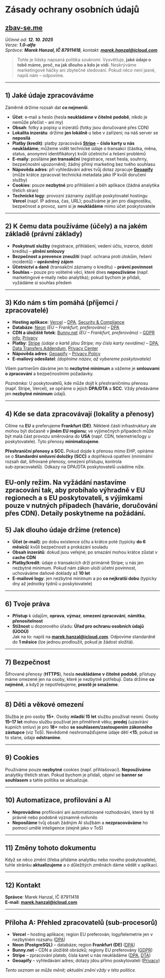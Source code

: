 # Zásady ochrany osobních údajů
## [**zbav-se.me**](/)

*Účinné od: **12. 10. 2025***  
*Verze: **1.0‑alfa***  
*Správce: **Marek Hanzal, IČ 87911418**, kontakt: **marek.hanzal@icloud.com***

> Tohle je lidsky napsaná politika soukromí. Vysvětluje, **jaké údaje o tobě máme, proč, na jak dlouho a kdo je vidí**. Neskrýváme marketingové háčky ani zbytečné sledování. Pokud něco není jasné, napiš nám – odpovíme.

---

## 1) Jaké údaje zpracováváme
Záměrně držíme rozsah dat **co nejmenší**.

- **Účet**: e‑mail a heslo (hesla **neukládáme v čitelné podobě**, nikdo je nemůže přečíst – ani my)  
- **Obsah**: fotky a popisy u inzerátů (fotky jsou doručované přes CDN)  
- **Lokalita inzerátu**: držíme **jen lokálně** u tebe v zařízení; na náš server se **neposílá**  
- **Platby (kredit)**: platby zpracovává **[Stripe](https://stripe.com/)** – **číslo karty u nás neukládáme**; můžeme vidět technické údaje o transakci (částka, měna, status, anonymní identifikátory) kvůli účetnictví a řešení problémů  
- **E‑maily**: posíláme **jen transakční** (registrace, reset hesla, souhrny, bezpečnostní upozornění); žádný přímý marketing bez tvého souhlasu  
- **Nápověda adres**: při vyhledávání adres tvůj dotaz zpracuje **[Geoapify](https://www.geoapify.com/)** (může krátce zpracovat technická metadata jako IP kvůli doručení služby)  
- **Cookies**: pouze **nezbytné** pro přihlášení a běh aplikace (žádná analytika třetích stran)
- **Technické logy**: provozní záznamy zajišťuje poskytovatel hostingu **Vercel** (např. IP adresa, čas, URL); používáme je jen pro diagnostiku, bezpečnost a provoz, sami si je **neukládáme** mimo účet poskytovatele

---

## 2) K čemu data používáme (účely) a na jakém základě (právní základy)
- **Poskytnutí služby** (registrace, přihlášení, vedení účtu, inzerce, dobití kreditu) – **plnění smlouvy**  
- **Bezpečnost a prevence zneužití** (např. ochrana proti útokům, řešení incidentů) – **oprávněný zájem**  
- **Účetnictví a daně** (transakční záznamy o kreditu) – **právní povinnost**  
- **Souhlas** – pouze pro volitelné věci, které dnes **nepoužíváme** (např. marketingové e‑maily nebo analytika); pokud bychom je přidali, vyžádáme si souhlas předem

---

## 3) Kdo nám s tím pomáhá (příjemci / zpracovatelé)
- **Hosting aplikace**: [Vercel](https://vercel.com/) – [DPA](https://vercel.com/legal/dpa), [Security & Compliance](https://vercel.com/docs/security/compliance)  
- **Databáze**: [Neon](https://neon.tech/) *(EU – Frankfurt, preferováno)* – [DPA](https://neon.com/dpa)  
- **CDN a úložiště fotek**: [Bunny.net](https://bunny.net/) *(EU – Frankfurt, preferováno)* – [GDPR info](https://bunny.net/gdpr/), [Privacy](https://bunny.net/privacy/)  
- **Platby**: [Stripe](https://stripe.com/) *(údaje o kartě jdou Stripe; my číslo karty nevidíme)* – [DPA](https://stripe.com/legal/dpa), [Data Transfers Addendum](https://stripe.com/legal/dta), [Privacy Center](https://stripe.com/legal/privacy-center)  
- **Nápověda adres**: [Geoapify](https://www.geoapify.com/) – [Privacy Policy](https://www.geoapify.com/privacy-policy/)  
- **E‑mailový odesílatel**: *(doplníme název, až vybereme poskytovatele)*

Všem partnerům dáváme jen to **nezbytné minimum** a vážeme je **smlouvami o zpracování** a bezpečnostními požadavky.


*Poznámka:* U poskytovatelů, kde může dojít k přeshraničnímu přenosu (např. Stripe, Vercel), se opíráme o jejich **DPA/DTA** a **SCC**. Vždy předáváme jen **nezbytné minimum** údajů.

---

## 4) Kde se data zpracovávají (lokality a přenosy)
Cílíme na **EU** a preferujeme **Frankfurt (DE)**. Některé části infrastruktury ale mohou být dočasně v **jiném EU regionu**; ve výjimečných případech může být malá část provozu směrována do **USA** (např. CDN, telemetrie/logy u poskytovatele). Tyto přenosy **minimalizujeme**.

**Přeshraniční přenosy a SCC.** Pokud dojde k přenosu mimo EHP, opíráme se o **Standardní smluvní doložky (SCC)** a doplňková opatření (minimální rozsah dat, šifrované přenosy, omezení přístupu, kontrola sub‑zpracovatelů). Odkazy na DPA/DTA poskytovatelů uvádíme níže.

**EU‑only režim.** Na vyžádání nastavíme zpracování tak, aby probíhalo výhradně v EU regionech a s EU poskytovateli, s výjimkami pouze v nutných případech (havárie, doručování přes CDN). Detaily poskytneme na požádání.
---

## 5) Jak dlouho údaje držíme (retence)
- **Účet (e‑mail)**: po dobu existence účtu a krátce poté (typicky **do 6 měsíců**) kvůli bezpečnosti a prokázání souladu  
- **Obsah inzerátů**: dokud jsou veřejné; po smazání mohou krátce zůstat v **cache CDN**  
- **Platby/kredit**: údaje o transakcích drží primárně Stripe; u nás jen nezbytné minimum. Pokud nám zákon uloží účetní povinnost, uchováváme daňové doklady až **10 let**
- **E‑mailové logy**: jen nezbytné minimum a po **co nejkratší dobu** (typicky dny až jednotky týdnů u poskytovatele)

---

## 6) Tvoje práva
- **Přístup** k údajům, **oprava**, **výmaz**, **omezení zpracování**, **námitka**, **přenositelnost**  
- **Stížnost** u dozorového úřadu: **Úřad pro ochranu osobních údajů (ÚOOÚ)**  
Jak na to: napiš na **marek.hanzal@icloud.com**. Odpovíme standardně do **1 měsíce** (lze jednou prodloužit, pokud je žádost složitá).

---

## 7) Bezpečnost
Šifrované přenosy (**HTTPS**), hesla **neukládáme v čitelné podobě**, přístupy máme omezené jen na osoby, které je nezbytně potřebují. Data držíme **co nejméně**, a když je nepotřebujeme, **prostě je smažeme**.

---

## 8) Děti a věkové omezení
Služba je pro osoby **15+**. Osoby **mladší 15 let** službu používat nesmí. Osoby **15–17 let** mohou službu používat jen přiměřeně věku; **prodej** (uzavírání kupních smluv) je pro **18+** nebo **se souhlasem/zastoupením zákonného zástupce** (viz ToS). Nevědomě neshromažďujeme údaje dětí **<15**; pokud se to stane, údaje **odstraníme**.

---

## 9) Cookies
Používáme pouze **nezbytné** cookies (např. přihlašovací). **Nepoužíváme** analytiky třetích stran. Pokud bychom je přidali, objeví se **banner se souhlasem** a tahle politika se aktualizuje.

---

## 10) Automatizace, profilování a AI
- **Neprovádíme** profilování ani automatizované rozhodování, které by tě právně nebo podobně významně ovlivnilo  
- **Neposíláme** tvůj obsah žádným AI službám a **nezpracováváme** ho pomocí umělé inteligence (stejně jako v ToS)

---

## 11) Změny tohoto dokumentu
Když se něco změní (třeba přidáme analytiku nebo nového poskytovatele), tuhle stránku **aktualizujeme** a o důležitých změnách dáme vědět v aplikaci.

---

## 12) Kontakt
**Správce**: Marek Hanzal, IČ 87911418  
**E‑mail**: **marek.hanzal@icloud.com**

---

## Příloha A: Přehled zpracovatelů (sub‑procesorů)
- **Vercel** – hosting aplikace; region EU preferován; logy/telemetrie jen v nezbytném rozsahu ([DPA](https://vercel.com/legal/dpa))
- **Neon (PostgreSQL)** – databáze; region **Frankfurt (DE)** ([DPA](https://neon.com/dpa))
- **Bunny.net** – CDN a úložiště obrázků; regiony EU preferovány ([GDPR](https://bunny.net/gdpr/))
- **Stripe** – zpracování plateb; čísla karet u nás neukládáme ([DPA](https://stripe.com/legal/dpa), [DTA](https://stripe.com/legal/dta))
- **Geoapify** – vyhledávání adres; dotazy jdou přímo poskytovateli ([Privacy](https://www.geoapify.com/privacy-policy/))

*Tento seznam se může měnit; aktuální znění vždy v této politice.*
